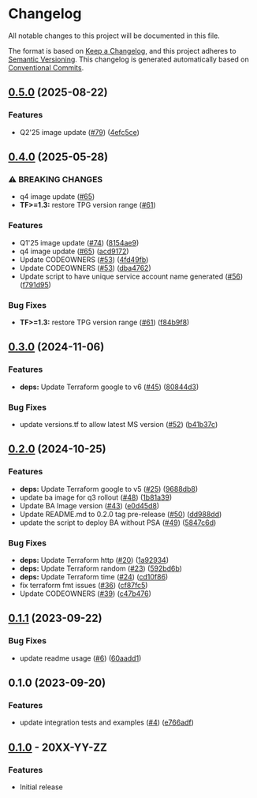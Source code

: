 # Changelog

All notable changes to this project will be documented in this file.

The format is based on
[Keep a Changelog](https://keepachangelog.com/en/1.0.0/),
and this project adheres to
[Semantic Versioning](https://semver.org/spec/v2.0.0.html).
This changelog is generated automatically based on [Conventional Commits](https://www.conventionalcommits.org/en/v1.0.0/).

## [0.5.0](https://github.com/GoogleCloudPlatform/terraform-google-backup-dr/compare/v0.4.0...v0.5.0) (2025-08-22)


### Features

* Q2'25 image update ([#79](https://github.com/GoogleCloudPlatform/terraform-google-backup-dr/issues/79)) ([4efc5ce](https://github.com/GoogleCloudPlatform/terraform-google-backup-dr/commit/4efc5ce192d503ff33980e4621f7c09dc9efb86c))

## [0.4.0](https://github.com/GoogleCloudPlatform/terraform-google-backup-dr/compare/v0.3.0...v0.4.0) (2025-05-28)


### ⚠ BREAKING CHANGES

* q4 image update ([#65](https://github.com/GoogleCloudPlatform/terraform-google-backup-dr/issues/65))
* **TF>=1.3:** restore TPG version range ([#61](https://github.com/GoogleCloudPlatform/terraform-google-backup-dr/issues/61))

### Features

* Q1'25 image update ([#74](https://github.com/GoogleCloudPlatform/terraform-google-backup-dr/issues/74)) ([8154ae9](https://github.com/GoogleCloudPlatform/terraform-google-backup-dr/commit/8154ae9c829d1783495bf094a55a995f37771fe0))
* q4 image update ([#65](https://github.com/GoogleCloudPlatform/terraform-google-backup-dr/issues/65)) ([acd9172](https://github.com/GoogleCloudPlatform/terraform-google-backup-dr/commit/acd91722488494dbe5ec9e9791e8465ad87ed0e1))
* Update CODEOWNERS ([#53](https://github.com/GoogleCloudPlatform/terraform-google-backup-dr/issues/53)) ([4fd49fb](https://github.com/GoogleCloudPlatform/terraform-google-backup-dr/commit/4fd49fb46732a3cbce028762921104a905d28a51))
* Update CODEOWNERS ([#53](https://github.com/GoogleCloudPlatform/terraform-google-backup-dr/issues/53)) ([dba4762](https://github.com/GoogleCloudPlatform/terraform-google-backup-dr/commit/dba4762c0a4a84041ccb180fc95d04e73ea2d637))
* Update script to have unique service account name generated ([#56](https://github.com/GoogleCloudPlatform/terraform-google-backup-dr/issues/56)) ([f791d95](https://github.com/GoogleCloudPlatform/terraform-google-backup-dr/commit/f791d9522ca9950b54c7a19613f005a4719a258b))


### Bug Fixes

* **TF>=1.3:** restore TPG version range ([#61](https://github.com/GoogleCloudPlatform/terraform-google-backup-dr/issues/61)) ([f84b9f8](https://github.com/GoogleCloudPlatform/terraform-google-backup-dr/commit/f84b9f8cf299bf1e51522224533526801bab42b1))

## [0.3.0](https://github.com/GoogleCloudPlatform/terraform-google-backup-dr/compare/v0.2.0...v0.3.0) (2024-11-06)


### Features

* **deps:** Update Terraform google to v6 ([#45](https://github.com/GoogleCloudPlatform/terraform-google-backup-dr/issues/45)) ([80844d3](https://github.com/GoogleCloudPlatform/terraform-google-backup-dr/commit/80844d37a86ae243ab50ba2d5fd74109e66f1849))


### Bug Fixes

* update versions.tf to allow latest MS version ([#52](https://github.com/GoogleCloudPlatform/terraform-google-backup-dr/issues/52)) ([b41b37c](https://github.com/GoogleCloudPlatform/terraform-google-backup-dr/commit/b41b37c5b4528a5bc6c3f98fbd2677ef2fb59438))

## [0.2.0](https://github.com/GoogleCloudPlatform/terraform-google-backup-dr/compare/v0.1.1...v0.2.0) (2024-10-25)


### Features

* **deps:** Update Terraform google to v5 ([#25](https://github.com/GoogleCloudPlatform/terraform-google-backup-dr/issues/25)) ([9688db8](https://github.com/GoogleCloudPlatform/terraform-google-backup-dr/commit/9688db879a1f58edd792f87e221df1e6f00d3060))
* update ba image for q3 rollout ([#48](https://github.com/GoogleCloudPlatform/terraform-google-backup-dr/issues/48)) ([1b81a39](https://github.com/GoogleCloudPlatform/terraform-google-backup-dr/commit/1b81a393e97df7c21ee1013a59d93a57ae58cae4))
* Update BA Image version ([#43](https://github.com/GoogleCloudPlatform/terraform-google-backup-dr/issues/43)) ([e0d45d8](https://github.com/GoogleCloudPlatform/terraform-google-backup-dr/commit/e0d45d88c221814ccb53f6529ba625d8c4abcd26))
* Update README.md to 0.2.0 tag pre-release ([#50](https://github.com/GoogleCloudPlatform/terraform-google-backup-dr/issues/50)) ([dd988dd](https://github.com/GoogleCloudPlatform/terraform-google-backup-dr/commit/dd988dd2f33dd29a820b01a1f92256e18bf759e8))
* update the script to deploy BA without PSA ([#49](https://github.com/GoogleCloudPlatform/terraform-google-backup-dr/issues/49)) ([5847c6d](https://github.com/GoogleCloudPlatform/terraform-google-backup-dr/commit/5847c6db0660e5832cc47e5b09c39b5a4ab51b69))


### Bug Fixes

* **deps:** Update Terraform http ([#20](https://github.com/GoogleCloudPlatform/terraform-google-backup-dr/issues/20)) ([1a92934](https://github.com/GoogleCloudPlatform/terraform-google-backup-dr/commit/1a9293460a01daa67f029ce12b70ccf2229a9c1f))
* **deps:** Update Terraform random ([#23](https://github.com/GoogleCloudPlatform/terraform-google-backup-dr/issues/23)) ([592bd6b](https://github.com/GoogleCloudPlatform/terraform-google-backup-dr/commit/592bd6b6012b041197d86cb48839ac14455e6e3c))
* **deps:** Update Terraform time ([#24](https://github.com/GoogleCloudPlatform/terraform-google-backup-dr/issues/24)) ([cd10f86](https://github.com/GoogleCloudPlatform/terraform-google-backup-dr/commit/cd10f866948858e5501cf0aece92c5306f08f230))
* fix terraform fmt issues ([#36](https://github.com/GoogleCloudPlatform/terraform-google-backup-dr/issues/36)) ([cf87fc5](https://github.com/GoogleCloudPlatform/terraform-google-backup-dr/commit/cf87fc5b8e76a0fe4ad54ef396cad890138c49c7))
* Update CODEOWNERS ([#39](https://github.com/GoogleCloudPlatform/terraform-google-backup-dr/issues/39)) ([c47b476](https://github.com/GoogleCloudPlatform/terraform-google-backup-dr/commit/c47b4768a3c336fa65fdcfb88ad9a9d24b4185cf))

## [0.1.1](https://github.com/GoogleCloudPlatform/terraform-google-backup-dr/compare/v0.1.0...v0.1.1) (2023-09-22)


### Bug Fixes

* update readme usage ([#6](https://github.com/GoogleCloudPlatform/terraform-google-backup-dr/issues/6)) ([60aadd1](https://github.com/GoogleCloudPlatform/terraform-google-backup-dr/commit/60aadd1e10d3dc30d14ce604ad875c3680aa96be))

## 0.1.0 (2023-09-20)


### Features

* update integration tests and examples ([#4](https://github.com/GoogleCloudPlatform/terraform-google-backup-dr/issues/4)) ([e766adf](https://github.com/GoogleCloudPlatform/terraform-google-backup-dr/commit/e766adfcec573fc5910e8fd9f8907f1d2042b0fe))

## [0.1.0](https://github.com/terraform-google-modules/terraform-google-backup-dr/releases/tag/v0.1.0) - 20XX-YY-ZZ

### Features

- Initial release

[0.1.0]: https://github.com/terraform-google-modules/terraform-google-backup-dr/releases/tag/v0.1.0

